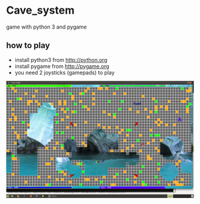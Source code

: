 # Cave_system
game with python 3 and pygame


## how to play
  * install python3 from http://python.org
  * install pygame from http://pygame.org
  * you need 2 joysticks (gamepads) to play


![screenshot](cave.png)
